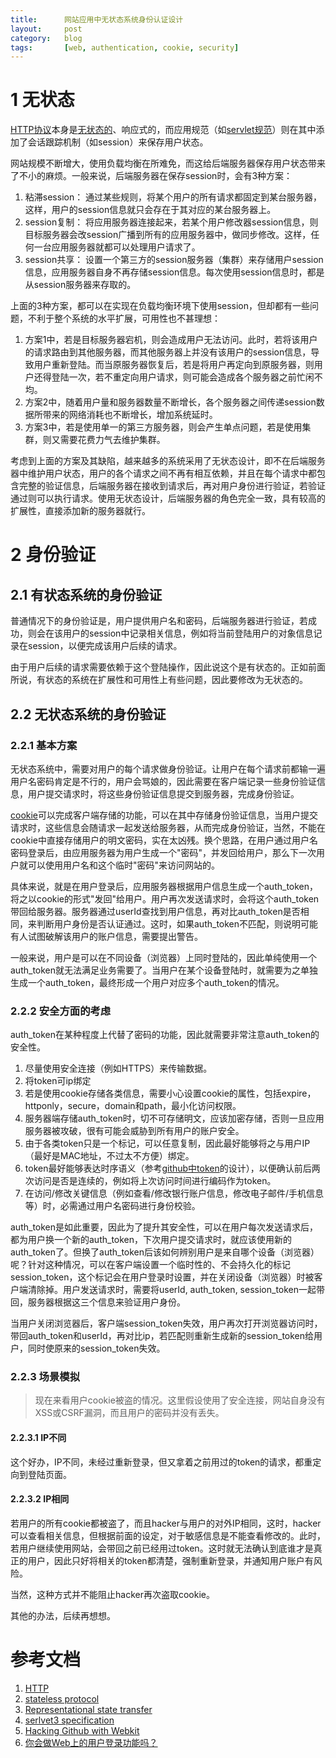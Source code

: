 ```yaml
---
title:      网站应用中无状态系统身份认证设计
layout:     post
category:   blog
tags:       [web, authentication, cookie, security]
---
```


# 1 无状态

[HTTP协议][3]本身是[无状态的][2]、响应式的，而应用规范（如[servlet规范][1]）则在其中添加了会话跟踪机制（如session）来保存用户状态。

网站规模不断增大，使用负载均衡在所难免，而这给后端服务器保存用户状态带来了不小的麻烦。一般来说，后端服务器在保存session时，会有3种方案：

1. 粘滞session： 通过某些规则，将某个用户的所有请求都固定到某台服务器，这样，用户的session信息就只会存在于其对应的某台服务器上。
2. session复制： 将应用服务器连接起来，若某个用户修改器session信息，则目标服务器会改session广播到所有的应用服务器中，做同步修改。这样，任何一台应用服务器就都可以处理用户请求了。
3. session共享： 设置一个第三方的session服务器（集群）来存储用户session信息，应用服务器自身不再存储session信息。每次使用session信息时，都是从session服务器来存取的。

上面的3种方案，都可以在实现在负载均衡环境下使用session，但却都有一些问题，不利于整个系统的水平扩展，可用性也不甚理想：

1. 方案1中，若是目标服务器宕机，则会造成用户无法访问。此时，若将该用户的请求路由到其他服务器，而其他服务器上并没有该用户的session信息，导致用户重新登陆。而当原服务器恢复后，若是将用户再定向到原服务器，则用户还得登陆一次，若不重定向用户请求，则可能会造成各个服务器之前忙闲不均。
2. 方案2中，随着用户量和服务器数量不断增长，各个服务器之间传递session数据所带来的网络消耗也不断增长，增加系统延时。
3. 方案3中，若是使用单一的第三方服务器，则会产生单点问题，若是使用集群，则又需要花费力气去维护集群。

考虑到上面的方案及其缺陷，越来越多的系统采用了无状态设计，即不在后端服务器中维护用户状态，用户的各个请求之间不再有相互依赖，并且在每个请求中都包含完整的验证信息，后端服务器在接收到请求后，再对用户身份进行验证，若验证通过则可以执行请求。使用无状态设计，后端服务器的角色完全一致，具有较高的扩展性，直接添加新的服务器就行。

# 2 身份验证

## 2.1 有状态系统的身份验证

普通情况下的身份验证是，用户提供用户名和密码，后端服务器进行验证，若成功，则会在该用户的session中记录相关信息，例如将当前登陆用户的对象信息记录在session，以便完成该用户后续的请求。

由于用户后续的请求需要依赖于这个登陆操作，因此说这个是有状态的。正如前面所说，有状态的系统在扩展性和可用性上有些问题，因此要修改为无状态的。

## 2.2 无状态系统的身份验证

### 2.2.1 基本方案

无状态系统中，需要对用户的每个请求做身份验证。让用户在每个请求前都输一遍用户名密码肯定是不行的，用户会骂娘的，因此需要在客户端记录一些身份验证信息，用户提交请求时，将这些身份验证信息提交到服务器，完成身份验证。

[cookie][5]可以完成客户端存储的功能，可以在其中存储身份验证信息，当用户提交请求时，这些信息会随请求一起发送给服务器，从而完成身份验证，当然，不能在cookie中直接存储用户的明文密码，实在太凶残。换个思路，在用户通过用户名密码登录后，由应用服务器为用户生成一个"密码"，并发回给用户，那么下一次用户就可以使用用户名和这个临时"密码"来访问网站的。

具体来说，就是在用户登录后，应用服务器根据用户信息生成一个auth_token，将之以cookie的形式"发回"给用户。用户再次发送请求时，会将这个auth_token带回给服务器。服务器通过userId查找到用户信息，再对比auth_token是否相同，来判断用户身份是否认证通过。这时，如果auth_token不匹配，则说明可能有人试图破解该用户的账户信息，需要提出警告。

一般来说，用户是可以在不同设备（浏览器）上同时登陆的，因此单纯使用一个auth_token就无法满足业务需要了。当用户在某个设备登陆时，就需要为之单独生成一个auth_token，最终形成一个用户对应多个auth_token的情况。

### 2.2.2 安全方面的考虑

auth_token在某种程度上代替了密码的功能，因此就需要非常注意auth_token的安全性。

1. 尽量使用安全连接（例如HTTPS）来传输数据。
2. 将token可ip绑定
3. 若是使用cookie存储各类信息，需要小心设置cookie的属性，包括expire，httponly，secure，domain和path，最小化访问权限。
4. 服务器端存储auth_token时，切不可存储明文，应该加密存储，否则一旦应用服务器被攻破，很有可能会威胁到所有用户的账户安全。
5. 由于各类token只是一个标记，可以任意复制，因此最好能够将之与用户IP（最好是MAC地址，不过太不方便）绑定。
6. token最好能够表达时序语义（参考[github中token][8]的设计），以便确认前后两次访问是否是连续的，例如将上次访问时间进行编码作为token。
7. 在访问/修改关键信息（例如查看/修改银行账户信息，修改电子邮件/手机信息等）时，必需通过用户名密码进行身份校验。

auth_token是如此重要，因此为了提升其安全性，可以在用户每次发送请求后，都为用户换一个新的auth_token，下次用户提交请求时，就应该使用新的auth_token了。但换了auth_token后该如何辨别用户是来自哪个设备（浏览器）呢？针对这种情况，可以在客户端设置一个临时性的、不会持久化的标记session_token，这个标记会在用户登录时设置，并在关闭设备（浏览器）时被客户端清除掉。用户发送请求时，需要将userId, auth_token, session_token一起带回，服务器根据这三个信息来验证用户身份。

当用户关闭浏览器后，客户端session_token失效，用户再次打开浏览器访问时，带回auth_token和userId，再对比ip，若匹配则重新生成新的session_token给用户，同时使原来的session_token失效。

### 2.2.3 场景模拟

>现在来看用户cookie被盗的情况。这里假设使用了安全连接，网站自身没有XSS或CSRF漏洞，而且用户的密码并没有丢失。

#### 2.2.3.1 IP不同

这个好办，IP不同，未经过重新登录，但又拿着之前用过的token的请求，都重定向到登陆页面。

#### 2.2.3.2 IP相同

若用户的所有cookie都被盗了，而且hacker与用户的对外IP相同，这时，hacker可以查看相关信息，但根据前面的设定，对于敏感信息是不能查看修改的。此时，若用户继续使用网站，会带回之前已经用过token。这时就无法确认到底谁才是真正的用户，因此只好将相关的token都清楚，强制重新登录，并通知用户账户有风险。

当然，这种方式并不能阻止hacker再次盗取cookie。

其他的办法，后续再想想。



# 参考文档

1. [HTTP][3]
2. [stateless protocol][2]
3. [Representational state transfer][4]
4. [serlvet3 specification][1]
5. [Hacking Github with Webkit][6]
6. [你会做Web上的用户登录功能吗？][7]






[1]:    https://jcp.org/en/jsr/detail?id=315
[2]:    http://en.wikipedia.org/wiki/Stateless_protocol
[3]:    https://www.ietf.org/rfc/rfc2616.txt
[4]:    http://en.wikipedia.org/wiki/Representational_state_transfer
[5]:    http://en.wikipedia.org/wiki/HTTP_cookie
[6]:    http://homakov.blogspot.com/2013/03/hacking-github-with-webkit.html
[7]:    http://coolshell.cn/articles/5353.html
[8]:    https://github.com